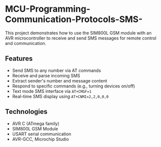 # MCU-Programming-Communication-Protocols-SMS-
This project demonstrates how to use the SIM800L GSM module with an AVR microcontroller to receive and send SMS messages for remote control and communication.

## Features

- Send SMS to any number via AT commands
- Receive and parse incoming SMS
- Extract sender's number and message content
- Respond to specific commands (e.g., turning devices on/off)
- Text mode SMS interface via `AT+CMGF=1`
- Real-time SMS display using `AT+CNMI=2,2,0,0,0`

## Technologies

- AVR C (ATmega family)
- SIM800L GSM Module
- USART serial communication
- AVR-GCC, Microchip Studio
